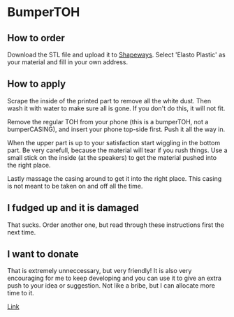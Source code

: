 # BumperTOH

## How to order

Download the STL file and upload it to [Shapeways](http://shapeways.com). Select 'Elasto Plastic' as your material and fill in your own address.

## How to apply

Scrape the inside of the printed part to remove all the white dust. Then wash it with water to make sure all is gone. If you don't do this, it will not fit.

Remove the regular TOH from your phone (this is a bumperTOH, not a bumperCASING), and insert your phone top-side first. Push it all the way in.

When the upper part is up to your satisfaction start wiggling in the bottom part. Be very carefull, because the material will tear if you rush things. Use a small stick on the inside (at the speakers) to get the material pushed into the right place.

Lastly massage the casing around to get it into the right place. This casing is not meant to be taken on and off all the time.

## I fudged up and it is damaged

That sucks. Order another one, but read through these instructions first the next time.

## I want to donate

That is extremely unneccessary, but very friendly! It is also very encouraging for me to keep developing and you can use it to give an extra push to your idea or suggestion. Not like a bribe, but I can allocate more time to it.

[Link](https://www.paypal.com/cgi-bin/webscr?cmd=_s-xclick&hosted_button_id=PQFRTKM8HSXYS)
